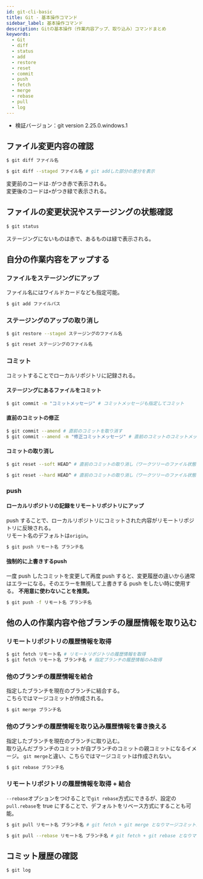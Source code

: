 ```yaml
---
id: git-cli-basic
title: Git - 基本操作コマンド
sidebar_label: 基本操作コマンド
description: Gitの基本操作（作業内容アップ、取り込み）コマンドまとめ
keywords:
  - Git
  - diff
  - status
  - add
  - restore
  - reset
  - commit
  - push
  - fetch
  - merge
  - rebase
  - pull
  - log
---
```


- 検証バージョン：git version 2.25.0.windows.1

## ファイル変更内容の確認
```bash
$ git diff ファイル名

$ git diff --staged ファイル名 # git addした部分の差分を表示
```
変更前のコードは`-`がつき赤で表示される。  
変更後のコードは`+`がつき緑で表示される。

## ファイルの変更状況やステージングの状態確認
```bash
$ git status
```
ステージングにないものは赤で、あるものは緑で表示される。

## 自分の作業内容をアップする
### ファイルをステージングにアップ
ファイル名にはワイルドカードなども指定可能。
```bash
$ git add ファイルパス
```

### ステージングのアップの取り消し
```bash
$ git restore --staged ステージングのファイル名

$ git reset ステージングのファイル名
```

### コミット
コミットすることでローカルリポジトリに記録される。

#### ステージングにあるファイルをコミット
```bash
$ git commit -m "コミットメッセージ" # コミットメッセージも指定してコミット
```

#### 直前のコミットの修正
```bash
$ git commit --amend # 直前のコミットを取り消す
$ git commit --amend -m "修正コミットメッセージ" # 直前のコミットのコミットメッセージを修正
```

#### コミットの取り消し
```bash
$ git reset --soft HEAD^ # 直前のコミットの取り消し（ワークツリーのファイル状態には影響しない）

$ git reset --hard HEAD^ # 直前のコミットの取り消し（ワークツリーのファイル状態を前のコミットの状態に戻す）
```

### push
#### ローカルリポジトリの記録をリモートリポジトリにアップ
push することで、ローカルリポジトリにコミットされた内容がリモートリポジトリに反映される。  
リモート名のデフォルトは`origin`。
```bash
$ git push リモート名 ブランチ名
```

#### 強制的に上書きするpush
一度 push したコミットを変更して再度 push すると、変更履歴の違いから通常はエラーになる。そのエラーを無視して上書きする push をしたい時に使用する。
**不用意に使わないことを推奨。**
```bash
$ git push -f リモート名 ブランチ名
```

## 他の人の作業内容や他ブランチの履歴情報を取り込む
### リモートリポジトリの履歴情報を取得
```bash
$ git fetch リモート名 # リモートリポジトリの履歴情報を取得
$ git fetch リモート名 ブランチ名 # 指定ブランチの履歴情報のみ取得
```

### 他のブランチの履歴情報を結合
指定したブランチを現在のブランチに結合する。  
こちらではマージコミットが作成される。
```bash
$ git merge ブランチ名
```

### 他のブランチの履歴情報を取り込み履歴情報を書き換える
指定したブランチを現在のブランチに取り込む。  
取り込んだブランチのコミットが自ブランチのコミットの親コミットになるイメージ。
`git merge`と違い、こちらではマージコミットは作成されない。
```bash
$ git rebase ブランチ名
```

### リモートリポジトリの履歴情報を取得 + 結合
`--rebase`オプションをつけることで`git rebase`方式にできるが、設定の`pull.rebase`を true にすることで、デフォルトをリベース方式にすることも可能。
```bash
$ git pull リモート名 ブランチ名 # git fetch + git merge となりマージコミットが作成される

$ git pull --rebase リモート名 ブランチ名 # git fetch + git rebase となりマージコミットが作成されない
```

## コミット履歴の確認
```bash
$ git log
```